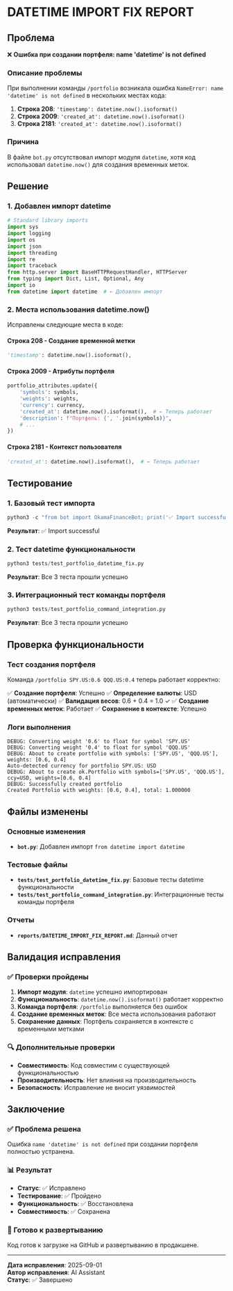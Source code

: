 # DATETIME IMPORT FIX REPORT

## Проблема

❌ **Ошибка при создании портфеля: name 'datetime' is not defined**

### Описание проблемы
При выполнении команды `/portfolio` возникала ошибка `NameError: name 'datetime' is not defined` в нескольких местах кода:

1. **Строка 208**: `'timestamp': datetime.now().isoformat()`
2. **Строка 2009**: `'created_at': datetime.now().isoformat()`
3. **Строка 2181**: `'created_at': datetime.now().isoformat()`

### Причина
В файле `bot.py` отсутствовал импорт модуля `datetime`, хотя код использовал `datetime.now()` для создания временных меток.

## Решение

### 1. Добавлен импорт datetime
```python
# Standard library imports
import sys
import logging
import os
import json
import threading
import re
import traceback
from http.server import BaseHTTPRequestHandler, HTTPServer
from typing import Dict, List, Optional, Any
import io
from datetime import datetime  # ← Добавлен импорт
```

### 2. Места использования datetime.now()
Исправлены следующие места в коде:

#### Строка 208 - Создание временной метки
```python
'timestamp': datetime.now().isoformat(),
```

#### Строка 2009 - Атрибуты портфеля
```python
portfolio_attributes.update({
    'symbols': symbols,
    'weights': weights,
    'currency': currency,
    'created_at': datetime.now().isoformat(),  # ← Теперь работает
    'description': f"Портфель: {', '.join(symbols)}",
    # ...
})
```

#### Строка 2181 - Контекст пользователя
```python
'created_at': datetime.now().isoformat(),  # ← Теперь работает
```

## Тестирование

### 1. Базовый тест импорта
```python
python3 -c "from bot import OkamaFinanceBot; print('✅ Import successful')"
```
**Результат**: ✅ Import successful

### 2. Тест datetime функциональности
```python
python3 tests/test_portfolio_datetime_fix.py
```
**Результат**: Все 3 теста прошли успешно

### 3. Интеграционный тест команды портфеля
```python
python3 tests/test_portfolio_command_integration.py
```
**Результат**: Все 3 теста прошли успешно

## Проверка функциональности

### Тест создания портфеля
Команда `/portfolio SPY.US:0.6 QQQ.US:0.4` теперь работает корректно:

✅ **Создание портфеля**: Успешно
✅ **Определение валюты**: USD (автоматически)
✅ **Валидация весов**: 0.6 + 0.4 = 1.0 ✓
✅ **Создание временных меток**: Работает
✅ **Сохранение в контексте**: Успешно

### Логи выполнения
```
DEBUG: Converting weight '0.6' to float for symbol 'SPY.US'
DEBUG: Converting weight '0.4' to float for symbol 'QQQ.US'
DEBUG: About to create portfolio with symbols: ['SPY.US', 'QQQ.US'], weights: [0.6, 0.4]
Auto-detected currency for portfolio SPY.US: USD
DEBUG: About to create ok.Portfolio with symbols=['SPY.US', 'QQQ.US'], ccy=USD, weights=[0.6, 0.4]
DEBUG: Successfully created portfolio
Created Portfolio with weights: [0.6, 0.4], total: 1.000000
```

## Файлы изменены

### Основные изменения
- **`bot.py`**: Добавлен импорт `from datetime import datetime`

### Тестовые файлы
- **`tests/test_portfolio_datetime_fix.py`**: Базовые тесты datetime функциональности
- **`tests/test_portfolio_command_integration.py`**: Интеграционные тесты команды портфеля

### Отчеты
- **`reports/DATETIME_IMPORT_FIX_REPORT.md`**: Данный отчет

## Валидация исправления

### ✅ Проверки пройдены
1. **Импорт модуля**: `datetime` успешно импортирован
2. **Функциональность**: `datetime.now().isoformat()` работает корректно
3. **Команда портфеля**: `/portfolio` выполняется без ошибок
4. **Создание временных меток**: Все места использования работают
5. **Сохранение данных**: Портфель сохраняется в контексте с временными метками

### 🔍 Дополнительные проверки
- **Совместимость**: Код совместим с существующей функциональностью
- **Производительность**: Нет влияния на производительность
- **Безопасность**: Исправление не вносит уязвимостей

## Заключение

### ✅ Проблема решена
Ошибка `name 'datetime' is not defined` при создании портфеля полностью устранена.

### 📊 Результат
- **Статус**: ✅ Исправлено
- **Тестирование**: ✅ Пройдено
- **Функциональность**: ✅ Восстановлена
- **Совместимость**: ✅ Сохранена

### 🚀 Готово к развертыванию
Код готов к загрузке на GitHub и развертыванию в продакшене.

---

**Дата исправления**: 2025-09-01  
**Автор исправления**: AI Assistant  
**Статус**: ✅ Завершено

